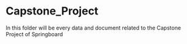 # Capstone_Project
In this folder will be every data and document related to the Capstone Project of Springboard
